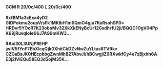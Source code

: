 #### GCM R 20/0c/400 L 20/0c/400
**6xfBM1a3xExa4yD2**<br/>**GIDPokmu2oupV/sFk1MKIbH1m6QmO4gju7KoRsohSP0=**<br/>**HRDvr5YOoR7K23oboMv32XkXkENyBcUr12GxdhrfU2ji/BQQC1OgV04PpK69jRuvqIoIe06J7A99mKW3...**<br/><br/>
**RAoi30L3UNjPREHP**<br/>**jwIV5fYnF7EbXlcqQjk0XhitCkDZvNwZuYLtas8TV9k=**<br/>**CZGaBsJK0HEcpbbgZwnMhB27AbvJl/hBCwgjiZ6RXwkfCy4e7zBjxhh6AE3j2lViEQu58EQ3d5ojM35K...**